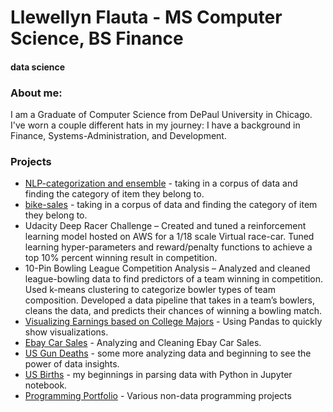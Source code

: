 # Llewellyn Flauta - MS Computer Science, BS Finance
#### data science

### About me:
I am a Graduate of Computer Science from DePaul University in Chicago. I've worn a couple different hats in my journey: I have a background in Finance, Systems-Administration, and Development. 

### Projects
* [NLP-categorization and ensemble](https://github.com/lewai/nlp-classification/blob/master/nlp%20categories.ipynb) - taking in a corpus of data and finding the category of item they belong to.
* [bike-sales](https://github.com/lewai/bikesales/blob/master/bike_sales.ipynb) - taking in a corpus of data and finding the category of item they belong to.
* Udacity Deep Racer Challenge – Created and tuned a reinforcement learning model hosted on AWS for a 1/18 scale Virtual race-car. Tuned learning hyper-parameters and reward/penalty functions to achieve a top 10% percent winning result in competition. 
* 10-Pin Bowling League Competition Analysis – Analyzed and cleaned league-bowling data to find predictors of a team winning in competition. Used k-means clustering to categorize bowler types of team composition. Developed a data pipeline that takes in a team’s bowlers, cleans the data, and predicts their chances of winning a bowling match.
* [Visualizing Earnings based on College Majors](https://github.com/Lew-Flauta/Earnings_based_on_college_majors/blob/master/Basics.ipynb) - Using Pandas to quickly show visualizations.
* [Ebay Car Sales](https://github.com/Lew-Flauta/ebay_car_sales/blob/master/Basics.ipynb) - Analyzing and Cleaning Ebay Car Sales.
* [US Gun Deaths](https://github.com/Lew-Flauta/US_gun_deaths/blob/master/Basics.ipynb) - some more analyzing data and beginning to see the power of data insights. 
* [US Births](https://github.com/Lew-Flauta/US_births/blob/master/Basics.ipynb) - my beginnings in parsing data with Python in Jupyter notebook.
* [Programming Portfolio](https://lewtech.github.io/projects/) - Various non-data programming projects
